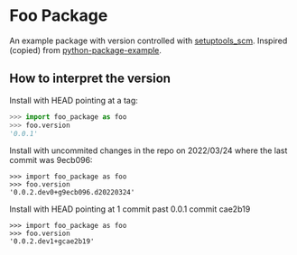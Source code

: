 # Foo Package

An example package with version controlled with [setuptools_scm](https://github.com/pypa/setuptools_scm/). Inspired (copied) from [python-package-example](https://github.com/activescott/python-package-example).

## How to interpret the version
Install with HEAD pointing at a tag:
```python
>>> import foo_package as foo
>>> foo.version
'0.0.1'
```

Install with uncommited changes in the repo on 2022/03/24 where the last commit was 9ecb096:
```
>>> import foo_package as foo
>>> foo.version
'0.0.2.dev0+g9ecb096.d20220324'
```

Install with HEAD pointing at 1 commit past 0.0.1 commit cae2b19
```
>>> import foo_package as foo
>>> foo.version
'0.0.2.dev1+gcae2b19'
```
